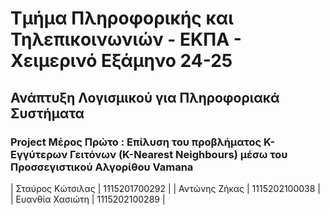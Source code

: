 # Τμήμα Πληροφορικής και Τηλεπικοινωνιών - ΕΚΠΑ - Χειμερινό Εξάμηνο 24-25
## Ανάπτυξη Λογισμικού για Πληροφοριακά Συστήματα
### Project Μέρος Πρώτο : Επίλυση του προβλήματος K-Εγγύτερων Γειτόνων (K-Nearest Neighbours) μέσω του Προσσεγιστικού Αλγορίθου **Vamana**

|  Σταύρος Κώτσιλας  |  1115201700292  |
|  Αντώνης Ζήκας  |  1115202100038  |
|  Ευανθία Χασιώτη  |  1115202100289  |
